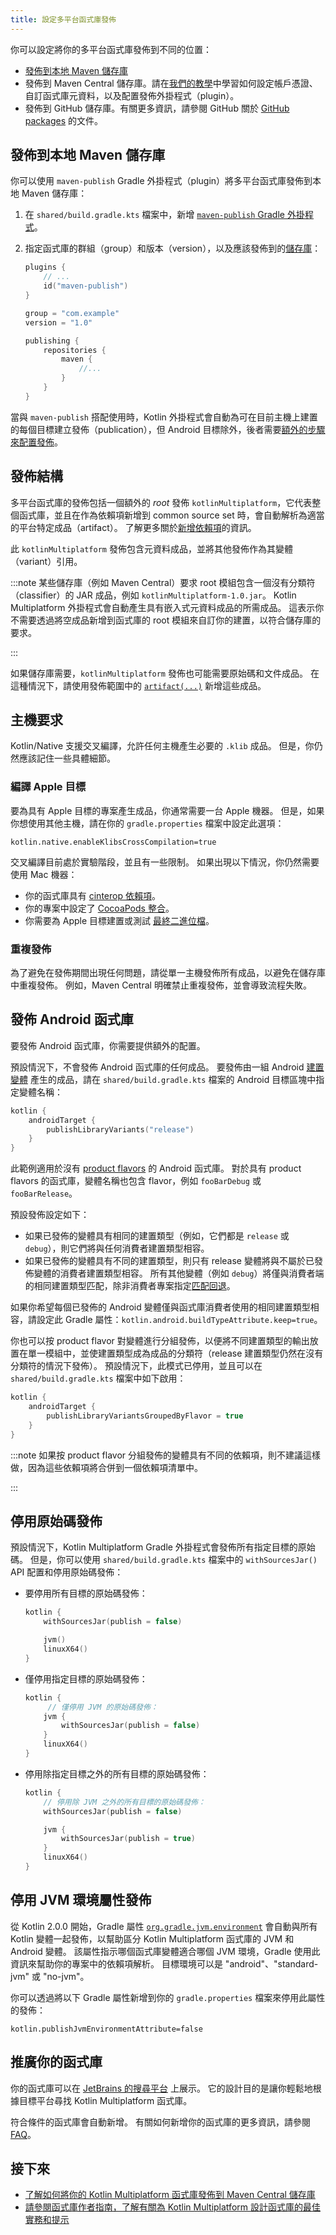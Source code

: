 ```yaml
---
title: 設定多平台函式庫發佈
---
```

你可以設定將你的多平台函式庫發佈到不同的位置：

*   [發佈到本地 Maven 儲存庫](#publishing-to-a-local-maven-repository)
*   發佈到 Maven Central 儲存庫。請在[我們的教學](https://www.jetbrains.com/help/kotlin-multiplatform-dev/multiplatform-publish-libraries.html)中學習如何設定帳戶憑證、自訂函式庫元資料，以及配置發佈外掛程式（plugin）。
*   發佈到 GitHub 儲存庫。有關更多資訊，請參閱 GitHub 關於 [GitHub packages](https://docs.github.com/en/packages) 的文件。

## 發佈到本地 Maven 儲存庫

你可以使用 `maven-publish` Gradle 外掛程式（plugin）將多平台函式庫發佈到本地 Maven 儲存庫：

1.  在 `shared/build.gradle.kts` 檔案中，新增 [`maven-publish` Gradle 外掛程式](https://docs.gradle.org/current/userguide/publishing_maven.html)。
2.  指定函式庫的群組（group）和版本（version），以及應該發佈到的[儲存庫](https://docs.gradle.org/current/userguide/publishing_maven.html#publishing_maven:repositories)：

    ```kotlin
    plugins {
        // ...
        id("maven-publish")
    }

    group = "com.example"
    version = "1.0"

    publishing {
        repositories {
            maven {
                //...
            }
        }
    }
    ```

當與 `maven-publish` 搭配使用時，Kotlin 外掛程式會自動為可在目前主機上建置的每個目標建立發佈（publication），但 Android 目標除外，後者需要[額外的步驟來配置發佈](#publish-an-android-library)。

## 發佈結構

多平台函式庫的發佈包括一個額外的 _root_ 發佈 `kotlinMultiplatform`，它代表整個函式庫，並且在作為依賴項新增到 common source set 時，會自動解析為適當的平台特定成品（artifact）。 了解更多關於[新增依賴項](multiplatform-add-dependencies)的資訊。

此 `kotlinMultiplatform` 發佈包含元資料成品，並將其他發佈作為其變體（variant）引用。

:::note
某些儲存庫（例如 Maven Central）要求 root 模組包含一個沒有分類符（classifier）的 JAR 成品，例如 `kotlinMultiplatform-1.0.jar`。
Kotlin Multiplatform 外掛程式會自動產生具有嵌入式元資料成品的所需成品。
這表示你不需要透過將空成品新增到函式庫的 root 模組來自訂你的建置，以符合儲存庫的要求。

:::

如果儲存庫需要，`kotlinMultiplatform` 發佈也可能需要原始碼和文件成品。 在這種情況下，請使用發佈範圍中的 [`artifact(...)`](https://docs.gradle.org/current/javadoc/org/gradle/api/publish/maven/MavenPublication.html#artifact-java.lang.Object-) 新增這些成品。

## 主機要求

Kotlin/Native 支援交叉編譯，允許任何主機產生必要的 `.klib` 成品。
但是，你仍然應該記住一些具體細節。

### 編譯 Apple 目標

要為具有 Apple 目標的專案產生成品，你通常需要一台 Apple 機器。
但是，如果你想使用其他主機，請在你的 `gradle.properties` 檔案中設定此選項：

```none
kotlin.native.enableKlibsCrossCompilation=true
```

交叉編譯目前處於實驗階段，並且有一些限制。 如果出現以下情況，你仍然需要使用 Mac 機器：

*   你的函式庫具有 [cinterop 依賴項](native-c-interop)。
*   你的專案中設定了 [CocoaPods 整合](native-cocoapods)。
*   你需要為 Apple 目標建置或測試 [最終二進位檔](multiplatform-build-native-binaries)。

### 重複發佈

為了避免在發佈期間出現任何問題，請從單一主機發佈所有成品，以避免在儲存庫中重複發佈。 例如，Maven Central 明確禁止重複發佈，並會導致流程失敗。
<!-- TBD: add the actual error -->

## 發佈 Android 函式庫

要發佈 Android 函式庫，你需要提供額外的配置。

預設情況下，不會發佈 Android 函式庫的任何成品。 要發佈由一組 Android [建置變體](https://developer.android.com/build/build-variants) 產生的成品，請在 `shared/build.gradle.kts` 檔案的 Android 目標區塊中指定變體名稱：

```kotlin
kotlin {
    androidTarget {
        publishLibraryVariants("release")
    }
}

```

此範例適用於沒有 [product flavors](https://developer.android.com/build/build-variants#product-flavors) 的 Android 函式庫。
對於具有 product flavors 的函式庫，變體名稱也包含 flavor，例如 `fooBarDebug` 或 `fooBarRelease`。

預設發佈設定如下：

*   如果已發佈的變體具有相同的建置類型（例如，它們都是 `release` 或 `debug`），則它們將與任何消費者建置類型相容。
*   如果已發佈的變體具有不同的建置類型，則只有 release 變體將與不屬於已發佈變體的消費者建置類型相容。 所有其他變體（例如 `debug`）將僅與消費者端的相同建置類型匹配，除非消費者專案指定[匹配回退](https://developer.android.com/reference/tools/gradle-api/4.2/com/android/build/api/dsl/BuildType)。

如果你希望每個已發佈的 Android 變體僅與函式庫消費者使用的相同建置類型相容，請設定此 Gradle 屬性：`kotlin.android.buildTypeAttribute.keep=true`。

你也可以按 product flavor 對變體進行分組發佈，以便將不同建置類型的輸出放置在單一模組中，並使建置類型成為成品的分類符（release 建置類型仍然在沒有分類符的情況下發佈）。 預設情況下，此模式已停用，並且可以在 `shared/build.gradle.kts` 檔案中如下啟用：

```kotlin
kotlin {
    androidTarget {
        publishLibraryVariantsGroupedByFlavor = true
    }
}
```

:::note
如果按 product flavor 分組發佈的變體具有不同的依賴項，則不建議這樣做，因為這些依賴項將合併到一個依賴項清單中。

:::

## 停用原始碼發佈

預設情況下，Kotlin Multiplatform Gradle 外掛程式會發佈所有指定目標的原始碼。 但是，你可以使用 `shared/build.gradle.kts` 檔案中的 `withSourcesJar()` API 配置和停用原始碼發佈：

*   要停用所有目標的原始碼發佈：

    ```kotlin
    kotlin {
        withSourcesJar(publish = false)

        jvm()
        linuxX64()
    }
    ```

*   僅停用指定目標的原始碼發佈：

    ```kotlin
    kotlin {
         // 僅停用 JVM 的原始碼發佈：
        jvm {
            withSourcesJar(publish = false)
        }
        linuxX64()
    }
    ```

*   停用除指定目標之外的所有目標的原始碼發佈：

    ```kotlin
    kotlin {
        // 停用除 JVM 之外的所有目標的原始碼發佈：
        withSourcesJar(publish = false)

        jvm {
            withSourcesJar(publish = true)
        }
        linuxX64()
    }
    ```

## 停用 JVM 環境屬性發佈

從 Kotlin 2.0.0 開始，Gradle 屬性 [`org.gradle.jvm.environment`](https://docs.gradle.org/current/userguide/variant_attributes.html#sub:jvm_default_attributes) 會自動與所有 Kotlin 變體一起發佈，以幫助區分 Kotlin Multiplatform 函式庫的 JVM 和 Android 變體。 該屬性指示哪個函式庫變體適合哪個 JVM 環境，Gradle 使用此資訊來幫助你的專案中的依賴項解析。 目標環境可以是 "android"、"standard-jvm" 或 "no-jvm"。

你可以透過將以下 Gradle 屬性新增到你的 `gradle.properties` 檔案來停用此屬性的發佈：

```none
kotlin.publishJvmEnvironmentAttribute=false
```

## 推廣你的函式庫

你的函式庫可以在 [JetBrains 的搜尋平台](https://klibs.io/) 上展示。
它的設計目的是讓你輕鬆地根據目標平台尋找 Kotlin Multiplatform 函式庫。

符合條件的函式庫會自動新增。 有關如何新增你的函式庫的更多資訊，請參閱 [FAQ](https://klibs.io/faq)。

## 接下來

*   [了解如何將你的 Kotlin Multiplatform 函式庫發佈到 Maven Central 儲存庫](https://www.jetbrains.com/help/kotlin-multiplatform-dev/multiplatform-publish-libraries.html)
*   [請參閱函式庫作者指南，了解有關為 Kotlin Multiplatform 設計函式庫的最佳實務和提示](api-guidelines-build-for-multiplatform)
